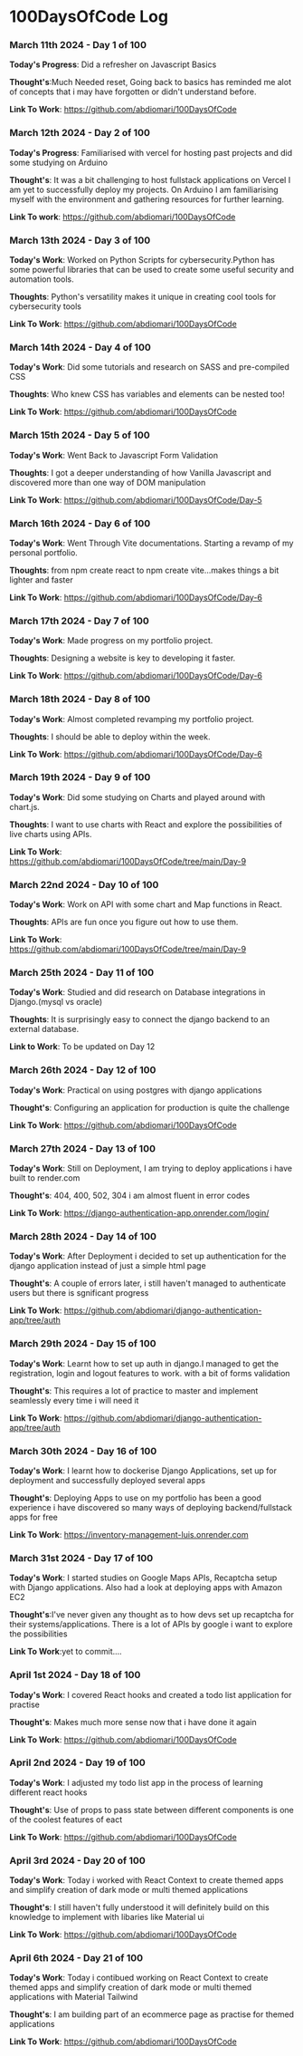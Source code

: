 # 100DaysOfCode Log 

### March 11th 2024 - Day 1 of 100

**Today's Progress**: Did a refresher on Javascript Basics

**Thought's**:Much Needed reset, Going back to basics has reminded me 
alot of concepts that i may have forgotten or didn't understand before.

**Link To Work**: https://github.com/abdiomari/100DaysOfCode

### March 12th 2024 - Day 2 of 100

**Today's Progress**: Familiarised with vercel for hosting past projects 
    and did some studying on Arduino 

**Thought's**: It was a bit challenging to host fullstack applications on Vercel
I am yet to successfully deploy my projects. On Arduino I am familiarising myself with the environment
and gathering resources for further learning.

**Link To work**: https://github.com/abdiomari/100DaysOfCode

### March 13th 2024 - Day 3 of 100

**Today's Work**: Worked on Python Scripts for cybersecurity.Python has some powerful libraries 
that can be used to create some useful security and automation tools.

**Thoughts**: Python's versatility makes it unique in creating cool tools for cybersecurity tools 

**Link To Work**: https://github.com/abdiomari/100DaysOfCode

### March 14th 2024 - Day 4 of 100

**Today's Work**: Did some tutorials and research on SASS and pre-compiled CSS

**Thoughts**: Who knew CSS has variables and elements can be nested too!

**Link To Work**: https://github.com/abdiomari/100DaysOfCode


### March 15th 2024 - Day 5 of 100

**Today's Work**: Went Back to Javascript Form Validation

**Thoughts**: I got a deeper understanding of how Vanilla Javascript and discovered more than one way of DOM manipulation

**Link To Work**: https://github.com/abdiomari/100DaysOfCode/Day-5


### March 16th 2024 - Day 6 of 100

**Today's Work**: Went Through Vite documentations. Starting a revamp of my personal portfolio.

**Thoughts**: from npm create react to npm create vite...makes things a bit lighter and faster

**Link To Work**: https://github.com/abdiomari/100DaysOfCode/Day-6


### March 17th 2024 - Day 7 of 100

**Today's Work**: Made progress on my portfolio project.

**Thoughts**: Designing a website is key to developing it faster.

**Link To Work**: https://github.com/abdiomari/100DaysOfCode/Day-6


### March 18th 2024 - Day 8 of 100

**Today's Work**: Almost completed revamping my portfolio project.

**Thoughts**: I should be able to deploy within the week.

**Link To Work**: https://github.com/abdiomari/100DaysOfCode/Day-6

### March 19th 2024 - Day 9 of 100

**Today's Work**: Did some studying on Charts and played around with chart.js.

**Thoughts**: I want to use charts with React and explore the possibilities of live charts using APIs.

**Link To Work**: https://github.com/abdiomari/100DaysOfCode/tree/main/Day-9


### March 22nd 2024 - Day 10 of 100

**Today's Work**: Work on API with some chart and Map functions in React.

**Thoughts**: APIs are fun once you figure out how to use them.

**Link To Work**: https://github.com/abdiomari/100DaysOfCode/tree/main/Day-9


### March 25th 2024 - Day 11 of 100

**Today's Work**: Studied and did research on Database integrations in Django.(mysql vs oracle)

**Thoughts**: It is surprisingly easy to connect the django backend to an external database.

**Link to Work**: To be updated on Day 12

### March 26th 2024 - Day 12 of 100

**Today's Work**: Practical on using postgres with django applications

**Thought's**: Configuring an application for production is quite the challenge

**Link To Work**: https://github.com/abdiomari/100DaysOfCode


### March 27th 2024 - Day 13 of 100

**Today's Work**: Still on Deployment, I am trying to deploy applications i have built to render.com

**Thought's**: 404, 400, 502, 304 i am almost fluent in error codes 

**Link To Work**: https://django-authentication-app.onrender.com/login/

### March 28th 2024 - Day 14 of 100

**Today's Work**: After Deployment i decided to set up authentication for the django application instead of just a simple html page

**Thought's**: A couple of errors later, i still haven't managed to authenticate users but there is sgnificant progress

**Link To Work**: https://github.com/abdiomari/django-authentication-app/tree/auth

### March 29th 2024 - Day 15 of 100

**Today's Work**: Learnt how to set up auth in django.I managed to get the registration, login and logout features to work. with a bit of forms validation

**Thought's**: This requires a lot of practice to master and implement seamlessly every time i will need it

**Link To Work**: https://github.com/abdiomari/django-authentication-app/tree/auth


### March 30th 2024 - Day 16 of 100

**Today's Work**: I learnt how to dockerise Django Applications, set up for deployment and successfully deployed several apps

**Thought's**: Deploying Apps to use on my portfolio has been a good experience i have discovered so many ways of deploying backend/fullstack apps for free

**Link To Work**: https://inventory-management-luis.onrender.com


### March 31st 2024 - Day 17 of 100

**Today's Work**: I started studies on Google Maps APIs, Recaptcha setup with Django applications. Also had a look at deploying apps with Amazon EC2

**Thought's**:I've never given any thought as to how devs set up recaptcha for
their systems/applications. There is a lot of APIs by google i want to explore 
the possibilities 

**Link To Work**:yet to commit.... 


### April 1st 2024 - Day 18 of 100

**Today's Work**: I covered React hooks and created a todo list application for practise

**Thought's**: Makes much more sense now that i have done it again

**Link To Work**: https://github.com/abdiomari/100DaysOfCode


### April 2nd 2024 - Day 19 of 100

**Today's Work**: I adjusted my todo list app in the process of learning different react hooks

**Thought's**: Use of props to pass state between different components is one of the coolest features of eact

**Link To Work**: https://github.com/abdiomari/100DaysOfCode


### April 3rd 2024 - Day 20 of 100

**Today's Work**: Today i worked with React Context to create themed apps and simplify creation of dark mode or multi themed applications

**Thought's**: I still haven't fully understood it will definitely build on this knowledge to implement with libaries like Material ui

**Link To Work**: https://github.com/abdiomari/100DaysOfCode




### April 6th 2024 - Day 21 of 100

**Today's Work**: Today i contibued working on React Context to create themed apps and simplify creation of dark mode or multi themed applications with Material Tailwind 

**Thought's**: I am building part of an ecommerce page as practise for themed applications

**Link To Work**: https://github.com/abdiomari/100DaysOfCode





















